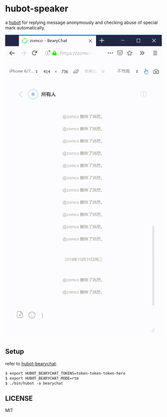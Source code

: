# hubot-speaker

a [hubot](https://hubot.github.com/) for replying message anonymously and checking abuse of special mark automatically.

![](resources/example.gif)

## Setup

refer to [hubot-bearychat](https://github.com/bearyinnovative/hubot-bearychat):

    $ export HUBOT_BEARYCHAT_TOKENS=token-token-token-here
    $ export HUBOT_BEARYCHAT_MODE=rtm
    $ ./bin/hubot -a bearychat

## LICENSE

MIT